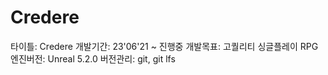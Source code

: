 # Credere
타이틀: Credere
개발기간: 23'06'21 ~ 진행중
개발목표: 고퀄리티 싱글플레이 RPG
엔진버전: Unreal 5.2.0
버전관리: git, git lfs


